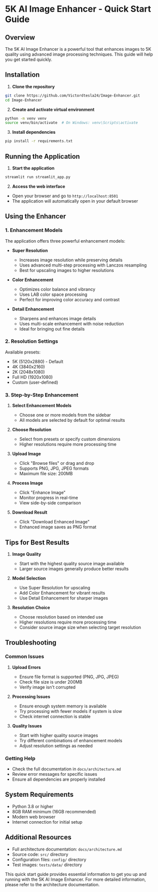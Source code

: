 # 5K AI Image Enhancer - Quick Start Guide

## Overview
The 5K AI Image Enhancer is a powerful tool that enhances images to 5K quality using advanced image processing techniques. This guide will help you get started quickly.

## Installation

1. **Clone the repository**
```bash
git clone https://github.com/Victordtesla24/Image-Enhancer.git
cd Image-Enhancer
```

2. **Create and activate virtual environment**
```bash
python -m venv venv
source venv/bin/activate  # On Windows: venv\Scripts\activate
```

3. **Install dependencies**
```bash
pip install -r requirements.txt
```

## Running the Application

1. **Start the application**
```bash
streamlit run streamlit_app.py
```

2. **Access the web interface**
- Open your browser and go to `http://localhost:8501`
- The application will automatically open in your default browser

## Using the Enhancer

### 1. Enhancement Models
The application offers three powerful enhancement models:

- **Super Resolution**
  - Increases image resolution while preserving details
  - Uses advanced multi-step processing with Lanczos resampling
  - Best for upscaling images to higher resolutions

- **Color Enhancement**
  - Optimizes color balance and vibrancy
  - Uses LAB color space processing
  - Perfect for improving color accuracy and contrast

- **Detail Enhancement**
  - Sharpens and enhances image details
  - Uses multi-scale enhancement with noise reduction
  - Ideal for bringing out fine details

### 2. Resolution Settings

Available presets:
- 5K (5120x2880) - Default
- 4K (3840x2160)
- 2K (2048x1080)
- Full HD (1920x1080)
- Custom (user-defined)

### 3. Step-by-Step Enhancement

1. **Select Enhancement Models**
   - Choose one or more models from the sidebar
   - All models are selected by default for optimal results

2. **Choose Resolution**
   - Select from presets or specify custom dimensions
   - Higher resolutions require more processing time

3. **Upload Image**
   - Click "Browse files" or drag and drop
   - Supports PNG, JPG, JPEG formats
   - Maximum file size: 200MB

4. **Process Image**
   - Click "Enhance Image"
   - Monitor progress in real-time
   - View side-by-side comparison

5. **Download Result**
   - Click "Download Enhanced Image"
   - Enhanced image saves as PNG format

## Tips for Best Results

1. **Image Quality**
   - Start with the highest quality source image available
   - Larger source images generally produce better results

2. **Model Selection**
   - Use Super Resolution for upscaling
   - Add Color Enhancement for vibrant results
   - Use Detail Enhancement for sharper images

3. **Resolution Choice**
   - Choose resolution based on intended use
   - Higher resolutions require more processing time
   - Consider source image size when selecting target resolution

## Troubleshooting

### Common Issues

1. **Upload Errors**
   - Ensure file format is supported (PNG, JPG, JPEG)
   - Check file size is under 200MB
   - Verify image isn't corrupted

2. **Processing Issues**
   - Ensure enough system memory is available
   - Try processing with fewer models if system is slow
   - Check internet connection is stable

3. **Quality Issues**
   - Start with higher quality source images
   - Try different combinations of enhancement models
   - Adjust resolution settings as needed

### Getting Help

- Check the full documentation in `docs/architecture.md`
- Review error messages for specific issues
- Ensure all dependencies are properly installed

## System Requirements

- Python 3.8 or higher
- 8GB RAM minimum (16GB recommended)
- Modern web browser
- Internet connection for initial setup

## Additional Resources

- Full architecture documentation: `docs/architecture.md`
- Source code: `src/` directory
- Configuration files: `config/` directory
- Test images: `tests/data/` directory

This quick start guide provides essential information to get you up and running with the 5K AI Image Enhancer. For more detailed information, please refer to the architecture documentation.
